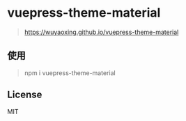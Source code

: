 # vuepress-theme-material

> https://wuyaoxing.github.io/vuepress-theme-material

## 使用
> npm i vuepress-theme-material

## License

MIT
